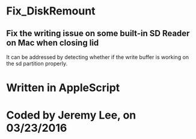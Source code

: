 # Fix_DiskRemount
## Fix the writing issue on some built-in SD Reader on Mac when closing lid

It can be addressed by detecting whether if the write buffer is working on the sd partition properly.

# Written in AppleScript #
# Coded by Jeremy Lee, on 03/23/2016 #
